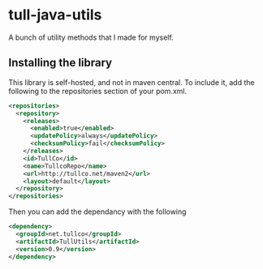 # tull-java-utils
A bunch of utility methods that I made for myself.

## Installing the library
This library is self-hosted, and not in maven central. To include it, add the following to the repositories section of your pom.xml.
```xml
<repositories>
  <repository>
    <releases>
      <enabled>true</enabled>
      <updatePolicy>always</updatePolicy>
      <checksumPolicy>fail</checksumPolicy>
    </releases>
    <id>TullCo</id>
    <name>TullcoRepo</name>
    <url>http://tullco.net/maven2</url>
    <layout>default</layout>
  </repository>
</repositories>
```
Then you can add the dependancy with the following
```xml
<dependency>
  <groupId>net.tullco</groupId>
  <artifactId>TullUtils</artifactId>
  <version>0.9</version>
</dependency>
```
